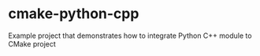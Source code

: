 # cmake-python-cpp
Example project that demonstrates how to integrate Python C++ module to CMake project
